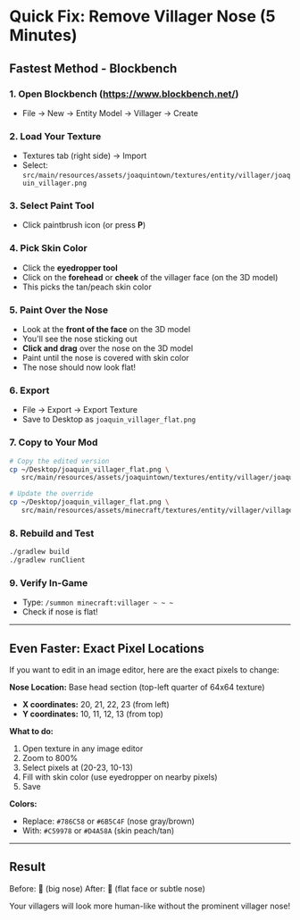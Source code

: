 # Quick Fix: Remove Villager Nose (5 Minutes)

## Fastest Method - Blockbench

### 1. Open Blockbench (https://www.blockbench.net/)
   - File → New → Entity Model → Villager → Create

### 2. Load Your Texture
   - Textures tab (right side) → Import
   - Select: `src/main/resources/assets/joaquintown/textures/entity/villager/joaquin_villager.png`

### 3. Select Paint Tool
   - Click paintbrush icon (or press **P**)

### 4. Pick Skin Color
   - Click the **eyedropper tool**
   - Click on the **forehead** or **cheek** of the villager face (on the 3D model)
   - This picks the tan/peach skin color

### 5. Paint Over the Nose
   - Look at the **front of the face** on the 3D model
   - You'll see the nose sticking out
   - **Click and drag** over the nose on the 3D model
   - Paint until the nose is covered with skin color
   - The nose should now look flat!

### 6. Export
   - File → Export → Export Texture
   - Save to Desktop as `joaquin_villager_flat.png`

### 7. Copy to Your Mod
```bash
# Copy the edited version
cp ~/Desktop/joaquin_villager_flat.png \
   src/main/resources/assets/joaquintown/textures/entity/villager/joaquin_villager.png

# Update the override
cp ~/Desktop/joaquin_villager_flat.png \
   src/main/resources/assets/minecraft/textures/entity/villager/villager.png
```

### 8. Rebuild and Test
```bash
./gradlew build
./gradlew runClient
```

### 9. Verify In-Game
   - Type: `/summon minecraft:villager ~ ~ ~`
   - Check if nose is flat!

---

## Even Faster: Exact Pixel Locations

If you want to edit in an image editor, here are the exact pixels to change:

**Nose Location:** Base head section (top-left quarter of 64x64 texture)
- **X coordinates:** 20, 21, 22, 23 (from left)
- **Y coordinates:** 10, 11, 12, 13 (from top)

**What to do:**
1. Open texture in any image editor
2. Zoom to 800%
3. Select pixels at (20-23, 10-13)
4. Fill with skin color (use eyedropper on nearby pixels)
5. Save

**Colors:**
- Replace: `#786C58` or `#6B5C4F` (nose gray/brown)
- With: `#C59978` or `#D4A58A` (skin peach/tan)

---

## Result

Before: 👃 (big nose)
After:  👔 (flat face or subtle nose)

Your villagers will look more human-like without the prominent villager nose!
